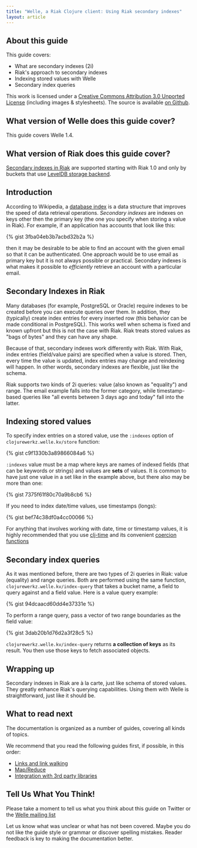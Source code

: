 ```yaml
---
title: "Welle, a Riak Clojure client: Using Riak secondary indexes"
layout: article
---
```


## About this guide

This guide covers:

 * What are secondary indexes (2i)
 * Riak's approach to secondary indexes
 * Indexing stored values with Welle
 * Secondary index queries

This work is licensed under a <a rel="license" href="http://creativecommons.org/licenses/by/3.0/">Creative Commons Attribution 3.0 Unported License</a> (including images & stylesheets). The source is available [on Github](https://github.com/clojurewerkz/welle.docs).


## What version of Welle does this guide cover?

This guide covers Welle 1.4.


## What version of Riak does this guide cover?

[Secondary indexes in Riak](http://wiki.basho.com/Secondary-Indexes.html) are supported starting with Riak 1.0 and only by buckets
that use [LevelDB storage backend](http://wiki.basho.com/LevelDB.html).


## Introduction

According to Wikipedia, a [database index](http://en.wikipedia.org/wiki/Database_index) is a data structure that improves the speed of data retrieval operations.
*Secondary indexes* are indexes on keys other then the primary key (the one you specify when storing a value in Riak). For example, if an application has
accounts that look like this:

{% gist 3fba04eb3b7acbd32b2a %}

then it may be desirable to be able to find an account with the given email so that it can be authenticated. One approach would be to use email
as primary key but it is not always possible or practical. Secondary indexes is what makes it possible to *efficiently* retrieve an account
with a particular email.


## Secondary Indexes in Riak

Many databases (for example, PostgreSQL or Oracle) require indexes to be created before you can execute queries over them. In addition, they
(typically) create index entries for every inserted row (this behavior can be made conditional in PostgreSQL). This works well when schema is
fixed and known upfront but this is not the case with Riak. Riak treats stored values as "bags of bytes" and they can have any shape.

Because of that, secondary indexes work differently with Riak. With Riak, index entries (field/value pairs) are specified when a value is stored.
Then, every time the value is updated, index entries may change and reindexing will happen. In other words, secondary indexes are flexible, just
like the schema.

Riak supports two kinds of 2i queries: value (also known as "equality") and range. The email example falls into the former category, while
timestamp-based queries like "all events between 3 days ago and today" fall into the latter.


## Indexing stored values

To specify index entries on a stored value, use the `:indexes` option of `clojurewerkz.welle.kv/store` function:

{% gist c9f1330b3a89866084a6 %}

`:indexes` value must be a map where keys are names of indexed fields (that can be keywords or strings) and values are **sets** of values.
It is common to have just one value in a set like in the example above, but there also may be more than one:

{% gist 7375f61f80c70a9b8cb6 %}

If you need to index date/time values, use timestamps (longs):

{% gist bef74c38df0a4cc00066 %}

For anything that involves working with date, time or timestamp values, it is highly recommended that you use [clj-time](https://github.com/seancorfield/clj-time) and its convenient
[coercion functions](https://github.com/seancorfield/clj-time/blob/master/src/clj_time/coerce.clj)


## Secondary index queries

As it was mentioned before, there are two types of 2i queries in Riak: value (equality) and range queries. Both are performed using the same function,
`clojurewerkz.welle.kv/index-query` that takes a bucket name, a field to query against and a field value. Here is a value query example:

{% gist 94dcaacd60dd4e37331e %}

To perform a range query, pass a vector of two range boundaries as the field value:

{% gist 3dab20b1d76d2a3f28c5 %}

`clojurewerkz.welle.kv/index-query` returns **a collection of keys** as its result. You then use those keys to fetch associated objects.


## Wrapping up

Secondary indexes in Riak are à la carte, just like schema of stored values. They greatly enhance Riak's querying capabilities. Using them
with Welle is straightforward, just like it should be.


## What to read next

The documentation is organized as a number of guides, covering all kinds of topics.

We recommend that you read the following guides first, if possible, in this order:

 * [Links and link walking](/articles/links.html)
 * [Map/Reduce](/articles/mapreduce.html)
 * [Integration with 3rd party libraries](/articles/integration.html)



## Tell Us What You Think!

Please take a moment to tell us what you think about this guide on Twitter or the [Welle mailing list](https://groups.google.com/forum/#!forum/clojure-riak)

Let us know what was unclear or what has not been covered. Maybe you do not like the guide style or grammar or discover spelling mistakes. Reader feedback is key to making the documentation better.
